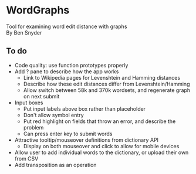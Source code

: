 # WordGraphs
Tool for examining word edit distance with graphs  
By Ben Snyder

## To do
- Code quality: use function prototypes properly
- Add ? pane to describe how the app works
	- Link to Wikipedia pages for Levenshtein and Hamming distances
	- Describe how these edit distances differ from Levenshtein/Hamming
	- Allow switch between 58k and 370k wordsets, and regenerate graph on next submit
- Input boxes
	- Put input labels above box rather than placeholder
	- Don't allow symbol entry
	- Put red highlight on fields that throw an error, and describe the problem
	- Can press enter key to submit words
- Attractive tooltip/mouseover definitions from dictionary API
	- Display on both mouseover and click to allow for mobile devices
- Allow user to add individual words to the dictionary, or upload their own from CSV
- Add transposition as an operation
